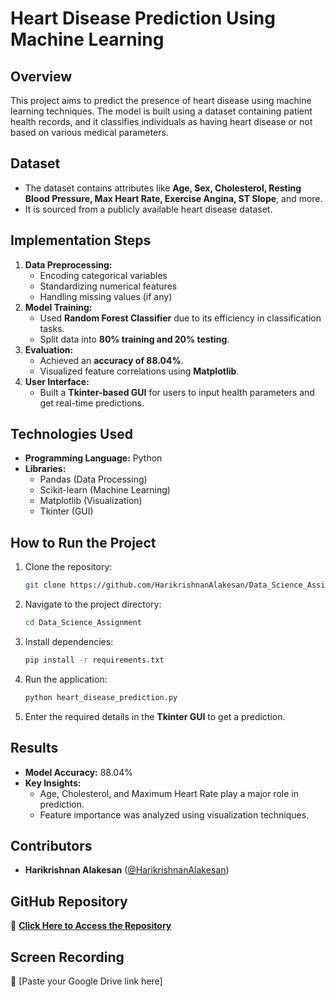 # **Heart Disease Prediction Using Machine Learning**  

## **Overview**  
This project aims to predict the presence of heart disease using machine learning techniques. The model is built using a dataset containing patient health records, and it classifies individuals as having heart disease or not based on various medical parameters.  

## **Dataset**  
- The dataset contains attributes like **Age, Sex, Cholesterol, Resting Blood Pressure, Max Heart Rate, Exercise Angina, ST Slope**, and more.  
- It is sourced from a publicly available heart disease dataset.  

## **Implementation Steps**  
1. **Data Preprocessing:**  
   - Encoding categorical variables  
   - Standardizing numerical features  
   - Handling missing values (if any)  
2. **Model Training:**  
   - Used **Random Forest Classifier** due to its efficiency in classification tasks.  
   - Split data into **80% training and 20% testing**.  
3. **Evaluation:**  
   - Achieved an **accuracy of 88.04%**.  
   - Visualized feature correlations using **Matplotlib**.  
4. **User Interface:**  
   - Built a **Tkinter-based GUI** for users to input health parameters and get real-time predictions.  

## **Technologies Used**  
- **Programming Language:** Python  
- **Libraries:**  
  - Pandas (Data Processing)  
  - Scikit-learn (Machine Learning)  
  - Matplotlib (Visualization)  
  - Tkinter (GUI)  

## **How to Run the Project**  
1. Clone the repository:  
   ```sh
   git clone https://github.com/HarikrishnanAlakesan/Data_Science_Assignment.git  
   ```
2. Navigate to the project directory:  
   ```sh
   cd Data_Science_Assignment  
   ```
3. Install dependencies:  
   ```sh
   pip install -r requirements.txt  
   ```
4. Run the application:  
   ```sh
   python heart_disease_prediction.py  
   ```
5. Enter the required details in the **Tkinter GUI** to get a prediction.  

## **Results**  
- **Model Accuracy:** 88.04%  
- **Key Insights:**  
  - Age, Cholesterol, and Maximum Heart Rate play a major role in prediction.  
  - Feature importance was analyzed using visualization techniques.  

## **Contributors**  
- **Harikrishnan Alakesan** ([@HarikrishnanAlakesan](https://github.com/HarikrishnanAlakesan))  

## **GitHub Repository**  
🔗 [**Click Here to Access the Repository**](https://github.com/HarikrishnanAlakesan/Data_Science_Assignment)  

## **Screen Recording**  
🎥 [Paste your Google Drive link here]  
